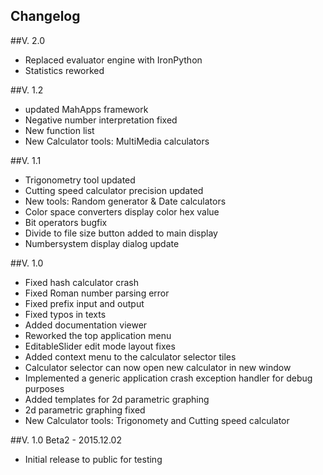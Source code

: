 Changelog
---
##V. 2.0
* Replaced evaluator engine with IronPython
* Statistics reworked

##V. 1.2
* updated MahApps framework
* Negative number interpretation fixed
* New function list
* New Calculator tools: MultiMedia calculators

##V. 1.1
* Trigonometry tool updated
* Cutting speed calculator precision updated
* New tools: Random generator & Date calculators
* Color space converters display color hex value
* Bit operators bugfix
* Divide to file size button added to main display
* Numbersystem display dialog update


##V. 1.0
* Fixed hash calculator crash
* Fixed Roman number parsing error
* Fixed prefix input and output
* Fixed typos in texts
* Added documentation viewer
* Reworked the top application menu
* EditableSlider edit mode layout fixes
* Added context menu to the calculator selector tiles
* Calculator selector can now open new calculator in new window
* Implemented a generic application crash exception handler for debug purposes
* Added templates for 2d parametric graphing
* 2d parametric graphing fixed
* New Calculator tools: Trigonomety and Cutting speed calculator

##V. 1.0 Beta2 - 2015.12.02
* Initial release to public for testing